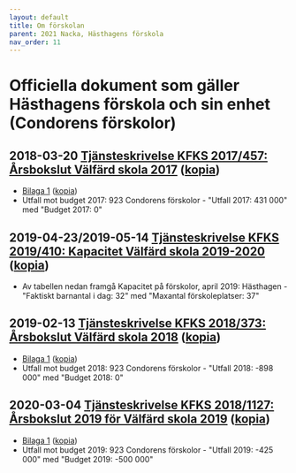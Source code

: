 ```yaml
---
layout: default
title: Om förskolan
parent: 2021 Nacka, Hästhagens förskola
nav_order: 11
---
```


# Officiella dokument som gäller Hästhagens förskola och sin enhet (Condorens förskolor)

## **2018-03-20** [Tjänsteskrivelse KFKS 2017/457: Årsbokslut Välfärd skola 2017](https://handlingar.nacka.se/handlingar/Kommunstyrelsens_verksamhetsutskott/2018/2018-03-20/05_Årsbokslut_2017_Välfärd_skola/05a_Årsbokslut_2017_Välfärd_skola_tjskr.pdf) ([kopia](../../../handlingar/Kommunstyrelsens_verksamhetsutskott/2018/2018-03-20/05_Arsbokslut_2017_Valfard_skola/05a_Arsbokslut_2017_Valfard_skola_tjskr.pdf))
  * [Bilaga 1](https://handlingar.nacka.se/handlingar/Kommunstyrelsens_verksamhetsutskott/2018/2018-03-20/05_Årsbokslut_2017_Välfärd_skola/05b_Bilaga_1_Styrkort_Välfärd_skola.pdf) ([kopia](../../../handlingar/Kommunstyrelsens_verksamhetsutskott/2018/2018-03-20/05_Arsbokslut_2017_Valfard_skola/05b_Bilaga_1_Styrkort_Valfard_skola.pdf))
  * Utfall mot budget 2017: 923 Condorens förskolor - "Utfall 2017: 431 000" med "Budget 2017: 0"

## **2019-04-23/2019-05-14** [Tjänsteskrivelse KFKS 2019/410: Kapacitet Välfärd skola 2019-2020](https://handlingar.nacka.se/handlingar/Kommunstyrelsens_verksamhetsutskott/2019/2019-05-14/07_Kapacitet_Välfärd_skola/07a_Kapacitet_Välfärd_skola_2019-2020_tjskr.pdf) ([kopia](../../../handlingar/Kommunstyrelsens_verksamhetsutskott/2019/2019-05-14/07_Kapacitet_Valfard_skola/07a_Kapacitet_Valfard_skola_2019-2020_tjskr.pdf))
  * Av tabellen nedan framgå Kapacitet på förskolor, april 2019: Hästhagen - "Faktiskt barnantal i dag: 32" med "Maxantal förskoleplatser: 37"

## **2019-02-13** [Tjänsteskrivelse KFKS 2018/373: Årsbokslut Välfärd skola 2018](https://handlingar.nacka.se/handlingar/Kommunstyrelsens_verksamhetsutskott/2019/2019-03-19/05_Årsbokslut_2018_VS/05a_Årsbokslut_Välfärd_skola_2018_tjskr.pdf) ([kopia](../../../handlingar/Kommunstyrelsens_verksamhetsutskott/2019/2019-03-19/05_Arsbokslut_2018_VS/05a_Arsbokslut_Valfard_skola_2018_tjskr.pdf))
  * [Bilaga 1](https://handlingar.nacka.se/handlingar/Kommunstyrelsens_verksamhetsutskott/2019/2019-03-19/05_Årsbokslut_2018_VS/05b_Bilaga_1_Styrkort_2018.pdf) ([kopia](../../../handlingar/Kommunstyrelsens_verksamhetsutskott/2019/2019-03-19/05_Arsbokslut_2018_VS/05b_Bilaga_1_Styrkort_2018.pdf))
  * Utfall mot budget 2018: 923 Condorens förskolor - "Utfall 2018: -898 000" med "Budget 2018: 0"

## **2020-03-04** [Tjänsteskrivelse KFKS 2018/1127: Årsbokslut 2019 för Välfärd skola 2019](https://handlingar.nacka.se/handlingar/Kommunstyrelsens_verksamhetsutskott/2020/2020-03-17/04_Årsbokslut_2019_Välfärd_skola/04a_Årsbokslut_2019_Välfärd_skola_tjskr.pdf) ([kopia](../../../handlingar/Kommunstyrelsens_verksamhetsutskott/2020/2020-03-17/04_Arsbokslut_2019_Valfard_skola/04a_Arsbokslut_2019_Valfard_skola_tjskr.pdf))
  * [Bilaga 1](https://handlingar.nacka.se/handlingar/Kommunstyrelsens_verksamhetsutskott/2020/2020-03-17/04_Årsbokslut_2019_Välfärd_skola/04b_Bilaga1_Styrkort_Välfärd_skola_2019-2022.pdf) ([kopia](../../../handlingar/Kommunstyrelsens_verksamhetsutskott/2020/2020-03-17/04_Arsbokslut_2019_Valfard_skola/04b_Bilaga1_Styrkort_Valfard_skola_2019-2022.pdf))
  * Utfall mot budget 2019: 923 Condorens förskolor - "Utfall 2019: -425 000" med "Budget 2019: -500 000"
